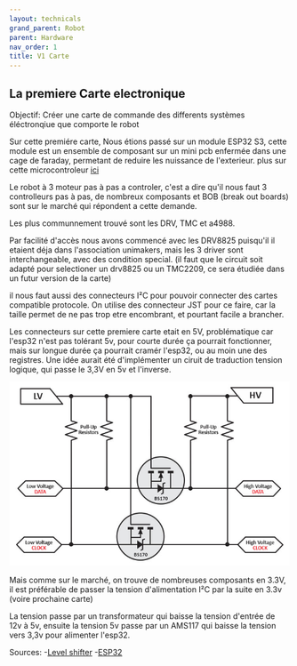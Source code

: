 ```yaml
---
layout: technicals
grand_parent: Robot
parent: Hardware
nav_order: 1
title: V1 Carte
---
```


## La premiere Carte electronique

Objectif: Créer une carte de commande des differents systèmes éléctronqiue que comporte le robot

<kicanvas-embed src="./V1_carte_files/MainBoardV1.kicad_sch" controls="basic"> </kicanvas-embed>

Sur cette premiére carte, Nous étions passé sur un module ESP32 S3, cette module est un ensemble de composant sur un mini pcb enfermée dans une cage de faraday, 
permetant de reduire les nuissance de l'exterieur. plus sur cette microcontroleur [ici](https://www.espressif.com/sites/default/files/documentation/esp32-s3_datasheet_en.pdf)

Le robot à 3 moteur pas à pas a controler, c'est a dire qu'il nous faut 3 controlleurs pas à pas, de nombreux composants et BOB (break out boards) sont sur le marché qui répondent a cette demande.

Les plus communnement trouvé sont les DRV, TMC et a4988.

Par facilité d'accès nous avons commencé avec les DRV8825 puisqu'il il etaient déja dans l'association unimakers, mais les 3 driver sont interchangeable, avec 
des condition special. (il faut que le circuit soit adapté pour selectioner un drv8825 ou un TMC2209, ce sera étudiée dans un futur version de la carte)

il nous faut aussi des connecteurs I²C pour pouvoir connecter des cartes compatible protocole. On utilise des connecteur JST pour ce faire, car la taille permet 
de ne pas trop etre encombrant, et pourtant facile a brancher.

Les connecteurs sur cette premiere carte etait en 5V, problématique car l'esp32 n'est pas tolérant 5v, pour courte durée ça pourrait fonctionner, mais sur 
longue durée ça pourrait cramér l'esp32, ou au moin une des registres.
Une idée aurait été d'implémenter un ciruit de traduction tension logique, qui passe le 3,3V en 5v et l'inverse.

![Illustration D'un level shifter](./V1_carte_files/logic-level-shifting-basics.jpg)

Mais comme sur le marché, on trouve de nombreuses composants en 3.3V, il est préférable de passer la tension d'alimentation I²C par la suite en 3.3v (voire prochaine carte)

La tension passe par un transformateur qui baisse la tension d'entrée de 12v à 5v, ensuite la tension 5v passe par un AMS117 qui baisse la tension vers 3,3v 
pour alimenter l'esp32.


Sources:
-[Level shifter](https://www.digikey.com/en/blog/logic-level-shifting-basics)
-[ESP32](https://www.espressif.com/en/products/socs/esp32-s3)